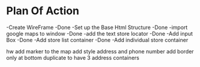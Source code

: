# Plan Of Action

-Create WireFrame -Done
-Set up the Base Html Structure -Done 
-import google maps to window -Done
-add the text store locator -Done
-Add input Box -Done 
-Add store list container -Done
-Add individual store container 


hw
add marker to the map
add style address and phone number
add border only at bottom
duplicate to have 3 address containers
